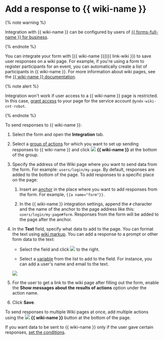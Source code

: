 # Add a response to {{ wiki-name }}


{% note warning %}

Integration with {{ wiki-name }} can be configured by users of [{{ forms-full-name }} for business](forms-for-org.md).

{% endnote %}


You can integrate your form with [{{ wiki-name }}]({{ link-wiki }}) to save user responses on a wiki page. For example, if you're using a form to register participants for an event, you can automatically create a list of participants in {{ wiki-name }}. For more information about wiki pages, see the [{{ wiki-name }} documentation](../wiki/edit-page.md).

{% note alert %}

Integration won't work if user access to a {{ wiki-name }} page is restricted. In this case, [grant access](../wiki/page-management/access-setup.md) to your page for the service account `@yndx-wiki-cnt-robot`.

{% endnote %}

To send responses to {{ wiki-name }}:

1. Select the form and open the **Integration** tab.

1. Select a [group of actions](notifications.md#add-integration) for which you want to set up sending responses to {{ wiki-name }} and click ![](../_assets/forms/wiki-notification-new.png) **{{ wiki-name }}** at the bottom of the group.

1. Specify the address of the Wiki page where you want to send data from the form. For example: `users/login/my-page`. By default, responses are added to the bottom of the page. To add responses to a specific place on the page:

   1. Insert an [anchor](../wiki/actions/anchor.md) in the place where you want to add responses from the form. For example, `{{a name="form"}}`.

   1. In the {{ wiki-name }} integration settings, append the `#` character and the name of the anchor to the page address like this: `users/login/my-page#form`. Responses from the form will be added to the page after the anchor.

1. In the **Text** field, specify what data to add to the page. You can format the text using [wiki markup](../wiki/static-markup.md).
   You can add a response to a prompt or other form data to the text:

   - Select the field and click ![](../_assets/forms/add-var.png) to the right.

   - Select a [variable](vars.md) from the list to add to the field. For instance, you can add a user's name and email to the text.

   ![](../_assets/forms/wiki-var-example-new.png)

1. For the user to get a link to the wiki page after filling out the form, enable the **Show messages about the results of actions** option under the action name.

1. Click **Save**.

To send responses to multiple Wiki pages at once, add multiple actions using the ![](../_assets/forms/wiki-notification-new.png) **{{ wiki-name }}** button at the bottom of the page. 

If you want data to be sent to {{ wiki-name }} only if the user gave certain responses, [set the conditions](notifications.md#section_xlw_rjc_tbb).
